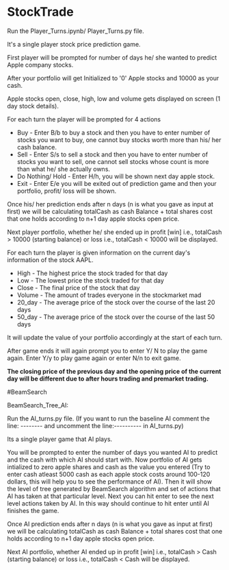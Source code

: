 ﻿# StockTrade
Run the Player_Turns.ipynb/ Player_Turns.py file.

It's a single player stock price prediction game.

First player will be prompted for number of days he/ she wanted to predict Apple company stocks.

After your portfolio will get Initialized to '0' Apple stocks and 10000 as your cash.

Apple stocks open, close, high, low and volume gets displayed on screen (1 day stock details).

For each turn the player will be prompted for 4 actions
* Buy - Enter B/b to buy a stock and then you have to enter number of stocks you want to buy, one cannot buy stocks worth more than his/ her cash balance.
* Sell - Enter S/s to sell a stock and then you have to enter number of stocks you want to sell, one cannot sell stocks whose count is more than what he/ she actually owns.
* Do Nothing/ Hold - Enter H/h, you will be shown next day apple stock.
* Exit - Enter E/e you will be exited out of prediction game and then your portfolio, profit/ loss will be shown.

Once his/ her prediction ends after n days (n is what you gave as input at first) we will be calculating totalCash as cash Balance + total shares cost that one holds according to n+1 day apple stocks open price.

Next player portfolio, whether he/ she ended up in profit [win] i.e., totalCash > 10000 (starting balance) or loss i.e., totalCash < 10000 will be displayed.

For each turn the player is given information on the current day's information of the stock AAPL.

* High - The highest price the stock traded for that day
* Low  - The lowest price the stock traded for that day
* Close - The final price of the stock that day
* Volume - The amount of trades everyone in the stockmarket mad
* 20_day - The average price of the stock over the course of the last 20 days
* 50_day - The average price of the stock over the course of the last 50 days

It will update the value of your portfolio accordingly at the start of each turn.

After game ends it will again prompt you to enter Y/ N to play the game again. Enter Y/y to play game again or enter N/n to exit game.

**The closing price of the previous day and the opening price of the current day will be different due to after hours trading and premarket trading.**

﻿#BeamSearch
 
 BeamSearch_Tree_AI:
 
 Run the AI_turns.py file. (If you want to run the baseline AI comment the line:  -------- and uncomment the line:---------- in AI_turns.py)
 
 Its a single player game that AI plays. 
 
You will be prompted to enter the number of days you wanted AI to predict and the cash with which AI should start with. Now portfolio of AI gets intialized to zero apple shares and cash as the value you entered (Try to enter cash atleast 5000 cash as each apple stock costs around 100-120 dollars, this will help you to see the performance of AI). Then it will show the level of tree generated by BeamSearch algorithm and set of actions that AI has taken at that particular level. Next you can hit enter to see the next level actions taken by AI. In this way should continue to hit enter until AI finishes the game. 


Once AI prediction ends after n days (n is what you gave as input at first) we will be calculating totalCash as cash Balance + total shares cost that one holds according to n+1 day apple stocks open price.

Next AI portfolio, whether AI ended up in profit [win] i.e., totalCash > Cash (starting balance) or loss i.e., totalCash < Cash will be displayed.
 
 
 

